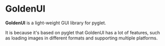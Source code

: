 # GoldenUI
**GoldenUI** is a light-weight GUI library for pyglet.

It is because it's based on pyglet that GoldenUI has a lot of features, such as loading
images in different formats and supporting multiple platforms.

